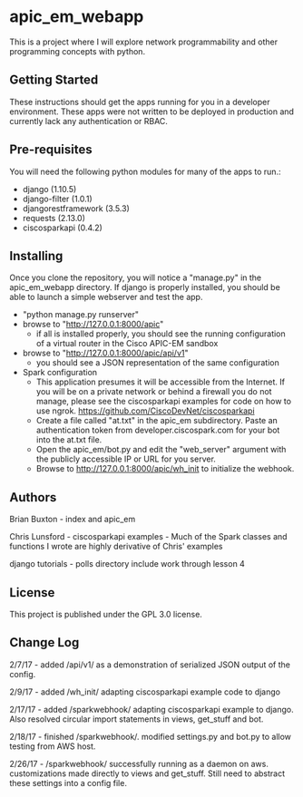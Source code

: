 # apic_em_webapp

This is a project where I will explore network programmability and other programming concepts with python.

Getting Started
---------------

These instructions should get the apps running for you in a developer environment.  These apps were not written to be deployed in production and currently lack any authentication or RBAC.

Pre-requisites
--------------

You will need the following python modules for many of the apps to run.:
- django (1.10.5)
- django-filter (1.0.1)
- djangorestframework (3.5.3)
- requests (2.13.0)
- ciscosparkapi (0.4.2)

Installing
----------

Once you clone the repository, you will notice a "manage.py" in the apic_em_webapp directory.  If django is properly installed, you should be able to launch a simple webserver and test the app.

- "python manage.py runserver"
- browse to "http://127.0.0.1:8000/apic"
    - if all is installed properly, you should see the running configuration of a virtual router in the Cisco APIC-EM sandbox
- browse to "http://127.0.0.1:8000/apic/api/v1"
    - you should see a JSON representation of the same configuration
- Spark configuration
    - This application presumes it will be accessible from the Internet.  If you will be on a private network or behind a firewall you do not manage, please see the ciscosparkapi examples for code on how to use ngrok.  https://github.com/CiscoDevNet/ciscosparkapi
    - Create a file called "at.txt" in the apic_em subdirectory.  Paste an authentication token from developer.ciscospark.com for your bot into the at.txt file.
    - Open the apic_em/bot.py and edit the "web_server" argument with the publicly accessible IP or URL for you server.
    - Browse to http://127.0.0.1:8000/apic/wh_init to initialize the webhook.

Authors
-------

Brian Buxton - index and apic_em

Chris Lunsford - ciscosparkapi examples - Much of the Spark classes and functions I wrote are highly derivative of Chris' examples

django tutorials - polls directory include work through lesson 4

License
-------

This project is published under the GPL 3.0 license.

Change Log
----------

2/7/17 - added /api/v1/ as a demonstration of serialized JSON output of the config.

2/9/17 - added /wh_init/ adapting ciscosparkapi example code to django

2/17/17 - added /sparkwebhook/ adapting ciscosparkapi example to django.  Also resolved circular import statements in views, get_stuff and bot.

2/18/17 - finished /sparkwebhook/.  modified settings.py and bot.py to allow testing from AWS host.

2/26/17 - /sparkwebhook/ successfully running as a daemon on aws.  customizations made directly to views and get_stuff.  Still need to abstract these settings into a config file.